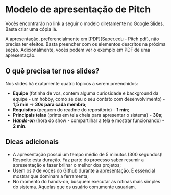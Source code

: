 # Modelo de apresentação de Pitch

Vocês encontrarão no link a seguir o modelo diretamente no [Google Slides](https://docs.google.com/presentation/d/1VBEtOtP5QN4JxBVnUa2NpO5y_vtNJzjB/edit?usp=sharing&ouid=107888726817795276229&rtpof=true&sd=true). Basta criar uma cópia lá.

A apresentação, preferencialmente em [PDF](Saper.edu - Pitch.pdf), não precisa ter efeitos. Basta preencher com os elementos descritos na próxima seção. Adicionalmente, vocês podem ver o exemplo em PDF de uma apresentação.

## O quê precisa ter nos slides?

Nos slides há exatamente quatro tópicos a serem preenchidos:

- **Equipe** (fotinha de vcs, contem alguma curiosidade e background da 
equipe - um hobby, como se deu o seu contato com desenvolvimento) - **1,5 min** -> **30s para cada membro**;
- **Requisitos** (peguem do readme do repositório) - **1 min**;
- **Principais telas** (prints em tela cheia para apresentar o sistema) - **30s**;
- ***Hands-on*** (hora do show - compartilhar a tela e mostrar funcionando) - **2 min**.

## Dicas adicionais

- A apresentação possui um tempo médio de 5 minutos (300 segundos)! Respeite esta duração. Faz parte do processo saber resumir a apresentação e fazer brilhar o melhor dos projetos;
- Usem os ```@``` de vocês do Github durante a apresentação. É essencial mostrar que dominam a ferramenta;
- No momento do hands-on, busquem executar as rotinas mais simples do sistema. Aquelas que os usuário comumente usuariam.